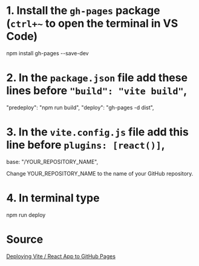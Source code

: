 # 1. Install the ```gh-pages``` package (```ctrl+~``` to open the terminal in VS Code)

npm install gh-pages --save-dev

# 2. In the ```package.json``` file add these lines before ```"build": "vite build"```,

"predeploy": "npm run build",
"deploy": "gh-pages -d dist",

# 3. In the ```vite.config.js``` file add this line before ```plugins: [react()]```,

base: "/YOUR_REPOSITORY_NAME",

Change YOUR_REPOSITORY_NAME to the name of your GitHub repository.

# 4. In terminal type

npm run deploy

# Source
[Deploying Vite / React App to GitHub Pages ](https://dev.to/rashidshamloo/deploying-vite-react-app-to-github-pages-35hf)
